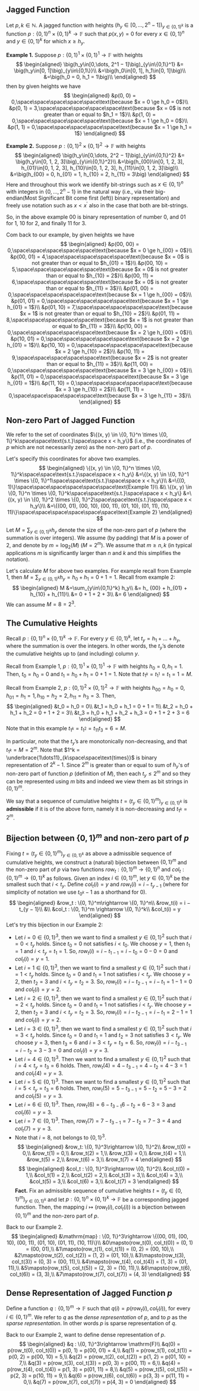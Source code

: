 ## Jagged Function
Let $p, k\in\mathbb{N}$. A jagged function with heights $\big(h_y\in[0,\dots, 2^n − 1]\big)_{y\in\{0,1\}^k}$ is a function $p : \{0, 1\}^n\times\{0, 1\}^k\rightarrow\mathbb{F}$ such that $p(x, y) = 0$ for every $x \in \{0, 1\}^n$ and $y \in \{0, 1\}^k$ for
which $x \ge h_y$.

**Example 1.** Suppose $p : \{0, 1\}^1\times\{0, 1\}^1\rightarrow\mathbb{F}$ with heights
$$
\begin{aligned}
\big(h_y\in[0,\dots, 2^1 − 1]\big)_{y\in\{0,1\}^1} &= \big(h_y\in[0, 1]\big)_{y\in\{0,1\}}\\
&=\big(h_0\in[0, 1], h_1\in[0, 1]\big)\\
&=\big(h_0 = 0, h_1 = 1\big)\\
\end{aligned}
$$
then by given heights we have
$$
\begin{aligned}
    &p(0, 0) = 0,\space\space\space\space\space\text{because $x = 0 \ge h_0 = 0$}\\
    &p(0, 1) = 3,\space\space\space\space\space\text{because $x = 0$ is not greater than or equal to $h_1 = 1$}\\
    &p(1, 0) = 0,\space\space\space\space\space\text{because $x = 1 \ge h_0 = 0$}\\
    &p(1, 1) = 0,\space\space\space\space\space\text{because $x = 1 \ge h_1 = 1$}
\end{aligned}
$$

**Example 2.** Suppose $p : \{0, 1\}^2\times\{0, 1\}^2\rightarrow\mathbb{F}$ with heights
$$
\begin{aligned}
\big(h_y\in[0,\dots, 2^2 − 1]\big)_{y\in\{0,1\}^2} &= \big(h_y\in[0, 1, 2, 3]\big)_{y\in\{0,1\}^2}\\
&=\big(h_{00}\in[0, 1, 2, 3], h_{01}\in[0, 1, 2, 3], h_{10}\in[0, 1, 2, 3], h_{11}\in[0, 1, 2, 3]\big)\\
&=\big(h_{00} = 0, h_{01} = 1, h_{10} = 2, h_{11} = 3\big)
\end{aligned}
$$
Here and throughout this work we identify bit-strings such as $x \in \{0, 1\}^n$ with integers in $\{0,\dots, 2^n − 1\}$ in the natural way (i.e., via their big-endian(Most Significant Bit come first (left)) binary representation) and freely use
notation such as $x < x^{\prime}$ also in the case that both are bit-strings.

So, in the above example $00$ is binary representation of number $0$, and $01$ for $1$, $10$ for $2$, and finally $11$ for $3$.

Com back to our example, by given heights we have
$$
\begin{aligned}
    &p(00, 00) = 0,\space\space\space\space\space\text{because $x = 0 \ge h_{00} = 0$}\\
    &p(00, 01) = 4,\space\space\space\space\space\text{because $x = 0$ is not greater than or equal to $h_{01} = 1$}\\
    &p(00, 10) = 5,\space\space\space\space\space\text{because $x = 0$ is not greater than or equal to $h_{10} = 2$}\\
    &p(00, 11) = 6,\space\space\space\space\space\text{because $x = 0$ is not greater than or equal to $h_{11} = 3$}\\
    &p(01, 00) = 0,\space\space\space\space\space\text{because $x = 1 \ge h_{00} = 0$}\\
    &p(01, 01) = 0,\space\space\space\space\space\text{because $x = 1 \ge h_{01} = 1$}\\
    &p(01, 10) = 7,\space\space\space\space\space\text{because $x = 1$ is not greater than or equal to $h_{10} = 2$}\\
    &p(01, 11) = 8,\space\space\space\space\space\text{because $x = 1$ is not greater than or equal to $h_{11} = 3$}\\
    &p(10, 00) = 0,\space\space\space\space\space\text{because $x = 2 \ge h_{00} = 0$}\\
    &p(10, 01) = 0,\space\space\space\space\space\text{because $x = 2 \ge h_{01} = 1$}\\
    &p(10, 10) = 0,\space\space\space\space\space\text{because $x = 2 \ge h_{10} = 2$}\\
    &p(10, 11) = 9,\space\space\space\space\space\text{because $x = 2$ is not greater than or equal to $h_{11} = 3$}\\
    &p(11, 00) = 0,\space\space\space\space\space\text{because $x = 3 \ge h_{00} = 0$}\\
    &p(11, 01) = 0,\space\space\space\space\space\text{because $x = 3 \ge h_{01} = 1$}\\
    &p(11, 10) = 0,\space\space\space\space\space\text{because $x = 3 \ge h_{10} = 2$}\\
    &p(11, 11) = 0,\space\space\space\space\space\text{because $x = 3 \ge h_{11} = 3$}\\
\end{aligned}
$$

## Non-zero Part of Jagged Function
We refer to the set of coordinates $\{(x, y) \in \{0, 1\}^n \times \{0, 1\}^k\space\space\text{s.t.}\space\space x < h_y\}$ (i.e., the coordinates of $p$ which are not necessarily zero) as the non-zero part of $p$.

Let's specify this coordinates for above two examples.
$$
\begin{aligned}
    \{(x, y) \in \{0, 1\}^n \times \{0, 1\}^k\space\space\text{s.t.}\space\space x < h_y\} &=\{(x, y) \in \{0, 1\}^1 \times \{0, 1\}^1\space\space\text{s.t.}\space\space x < h_y\}\\
    &=\{(0, 1)\}\space\space\space\space\space\space\text{Example 1}\\
    &\\
    \{(x, y) \in \{0, 1\}^n \times \{0, 1\}^k\space\space\text{s.t.}\space\space x < h_y\} &=\{(x, y) \in \{0, 1\}^2 \times \{0, 1\}^2\space\space\text{s.t.}\space\space x < h_y\}\\
    &=\{(00, 01), (00, 10), (00, 11), (01, 10), (01, 11), (10, 11)\}\space\space\space\space\space\space\text{Example 2}
\end{aligned}
$$

Let $M =\sum_{y\in\{0,1\}^k} h_y$ denote the size of the non-zero part of $p$ (where the summation is over integers). We assume (by padding) that $M$ is a power of 2, and denote by $m = \log_2(M)$ ($M = 2^m$). We assume that $m\ge n, k$ (in typical applications $m$ is significantly larger than $n$ and $k$ and this simplifies the notation).

Let's calculate $M$ for above two examples. For example recall from Example 1, then $M =\sum_{y\in\{0,1\}^k} h_y = h_0 + h_1 = 0 + 1 = 1$. Recall from example 2:
$$
\begin{aligned}
    M &=\sum_{y\in\{0,1\}^k} h_y\\
      &= h_ {00} + h_{01} + h_{10} + h_{11}\\
      &= 0 + 1 + 2 + 3\\
      &= 6
\end{aligned}
$$
We can assume $M = 8 = 2^3$.

## The Cumulative Heights
Recall $p : \{0, 1\}^n\times\{0, 1\}^k\rightarrow\mathbb{F}$. For every $y \in \{0, 1\}^k$, let $t_y = h_1 + \dots + h_y$, where the summation is over the integers. In other words, the $t_y$’s denote the cumulative heights
up to (and including) column $y$.

Recall from Example 1, $p : \{0, 1\}^1\times\{0, 1\}^1\rightarrow\mathbb{F}$ with heights $h_0 = 0, h_1 =1$. Then, $t_0 = h_0 = 0$ and $t_1 = h_0 + h_1 = 0 + 1 = 1$. Note that $t_{1^k} = t_{1^1} = t_1 = 1 = M$.

Recall from Example 2, $p : \{0, 1\}^2\times\{0, 1\}^2\rightarrow\mathbb{F}$ with heights $h_{00} = h_0 = 0, h_{01} = h_1 = 1, h_{10} = h_2 = 2, h_{11} = h_3 = 3$. Then, 
$$
\begin{aligned}
&t_0 = h_0 = 0\\
&t_1 = h_0 + h_1 = 0 + 1 = 1\\
&t_2 = h_0 + h_1 + h_2 = 0 + 1 + 2 = 3\\
&t_3 = h_0 + h_1 + h_2 + h_3 = 0 + 1 + 2 + 3 = 6   
\end{aligned}
$$
Note that in this example $t_{1^k} = t_{1^2} = t_{11} t_3 = 6 = M$.

In particular, note that the $t_y$’s are monotonically non-decreasing, and that $t_{1^k} = M = 2^m$. Note that $1^k = \underbrace{1\dots11}_{k\space\space\text{times}}$ is binary representation of $2^k - 1$. Since $2^m$ is greater than or equal to sum of $h_y$'s of non-zero part of function $p$ (definition of $M$), then each $t_y \le 2^m$ and so they can be represented using $m$ bits and indeed we view them as bit strings in $\{0, 1\}^m$.

We say that a sequence of cumulative heights $t = \big(t_y \in \{0, 1\}^m\big)_{y\in\{0,1\}^k}$ is **admissible** if it is of the above form, namely it is non-decreasing and $t_{1^k} = 2^m$.

## Bijection between $\{0, 1\}^m$ and non-zero part of $p$
Fixing $t = \big(t_y \in \{0, 1\}^m\big)_{y\in\{0,1\}^k}$ as above a admissible sequence of cumulative heights, we construct a (natural) bijection between $\{0, 1\}^m$ and the non-zero part of $p$ via two functions $row_t : \{0, 1\}^m\rightarrow \{0, 1\}^n$ and $col_t : \{0, 1\}^m \rightarrow \{0, 1\}^k$ as follows. Given an index $i \in \{0, 1\}^m$, let $y \in \{0, 1\}^k$ be the smallest such that $i < t_y$. Define $col_t(i) = y$ and $row_t(i) = i − t_{y − 1}$ (where for simplicity of notation we use $t_{0^k}−1$ as a shorthand for 0).
$$
\begin{aligned}
    &row_t : \{0, 1\}^m\rightarrow \{0, 1\}^n\\
    &row_t(i) = i − t_{y − 1}\\
    &\\
    &col_t : \{0, 1\}^m \rightarrow \{0, 1\}^k\\
    &col_t(i) = y
\end{aligned}
$$
Let's try this bijection in our Example 2:
- Let $i=0\in\{0,1\}^3$, then we want to find a smallest $y\in\{0,1\}^2$ such that $i = 0 < t_y$ holds. Since $t_0 = 0$ not satisfies $i < t_0$. We choose $y = 1$, then $t_1 = 1$ and $i < t_y = t_1 = 1$. So, $row_t(i) = i − t_{1 − 1} = i - t_0 = 0 - 0 = 0$ and $col_t(i) = y = 1$.
- Let $i=1\in\{0,1\}^3$, then we want to find a smallest $y\in\{0,1\}^2$ such that $i = 1 < t_y$ holds. Since $t_0 = 0$ and $t_1 = 1$ not satisfies $i < t_y$. We choose $y = 2$, then $t_2 = 3$ and $i < t_y = t_2 = 3$. So, $row_t(i) = i − t_{2 − 1} = i- t_1 = 1 - 1 = 0$ and $col_t(i) = y = 2$.
- Let $i=2\in\{0,1\}^3$, then we want to find a smallest $y\in\{0,1\}^2$ such that $i = 2 < t_y$ holds. Since $t_0 = 0$ and $t_1 = 1$ not satisfies $i < t_y$. We choose $y = 2$, then $t_2 = 3$ and $i < t_y = t_2 = 3$. So, $row_t(i) = i − t_{2 − 1} = i-t_1 = 2 - 1 = 1$ and $col_t(i) = y = 2$.
- Let $i=3\in\{0,1\}^3$, then we want to find a smallest $y\in\{0,1\}^2$ such that $i = 3 < t_y$ holds. Since $t_0 = 0$ and $t_1 = 1$ and $t_2 = 3$ not satisfies $3 < t_y$. We choose $y = 3$, then $t_3 = 6$ and $i = 3 < t_y = t_3 = 6$. So, $row_t(i) = i − t_{3 − 1} = i - t_2 = 3 - 3 = 0$ and $col_t(i) = y = 3$.
- Let $i=4\in\{0,1\}^3$. Then we want to find a smallest $y\in\{0,1\}^2$ such that $i = 4 < t_y = t_3 = 6$ holds. Then, $row_t(4) = 4 − t_{3 − 1} = 4 - t_2 = 4 - 3 = 1$ and $col_t(4) = y = 3$.
- Let $i=5\in\{0,1\}^3$. Then we want to find a smallest $y\in\{0,1\}^2$ such that $i = 5 < t_y = t_3 = 6$ holds. Then, $row_t(5) = 5 − t_{3 − 1} = 5 - t_2 = 5 - 3 = 2$ and $col_t(5) = y = 3$.
- Let $i=6\in\{0,1\}^3$. Then, $row_t(6) = 6 − t_{3 − 1} 6 - t_2 = 6 - 3 = 3$ and $col_t(6) = y = 3$.
- Let $i=7\in\{0,1\}^3$. Then, $row_t(7) = 7 − t_{3 − 1} = 7 - t_2 = 7 - 3 = 4$ and $col_t(7) = y = 3$.
- Note that $i = 8$, not belongs to $\{0,1\}^3$.
$$
\begin{aligned}
    &row_t: \{0, 1\}^3\rightarrow \{0, 1\}^2\\
    &row_t(0) = 0,\\ 
    &row_t(1) = 0,\\ 
    &row_t(2) = 1,\\
    &row_t(3) = 0,\\
    &row_t(4) = 1,\\
    &row_t(5) = 2,\\
    &row_t(6) = 3,\\
    &row_t(7) = 4
\end{aligned}
$$
$$
\begin{aligned}
    &col_t : \{0, 1\}^3\rightarrow \{0, 1\}^2\\
    &col_t(0) = 1,\\ 
    &col_t(1) = 2,\\ 
    &col_t(2) = 2,\\
    &col_t(3) = 3,\\
    &col_t(4) = 3,\\
    &col_t(5) = 3,\\
    &col_t(6) = 3,\\
    &col_t(7) = 3
\end{aligned}
$$
**Fact.** Fix an admissible sequence of cumulative heights $t = \big(t_y \in \{0, 1\}^m\big)_{y\in\{0,1\}^k}$ and let $p : \{0, 1\}^n\times\{0, 1\}^k\rightarrow\mathbb{F}$ be a corresponding jagged function. Then, the mapping $i \mapsto (row_t(i), col_t(i))$ is a bijection between $\{0, 1\}^m$ and the non-zero part of $p$.

Back to our Example 2.
$$
\begin{aligned}
    &\mathrm{map} : \{0, 1\}^3\rightarrow \{(00, 01), (00, 10), (00, 11), (01, 10), (01, 11), (10, 11)\}\\
    &0\mapsto(row_t(0), col_t(0)) = (0, 1) = (00, 01),\\ 
    &1\mapsto(row_t(1), col_t(1)) = (0, 2) = (00, 10),\\ 
    &2\mapsto(row_t(2), col_t(2)) = (1, 2) = (01, 10),\\
    &3\mapsto(row_t(3), col_t(3)) = (0, 3) = (00, 11),\\
    &4\mapsto(row_t(4), col_t(4)) = (1, 3) = (01, 11),\\
    &5\mapsto(row_t(5), col_t(5)) = (2, 3) = (10, 11),\\
    &6\mapsto(row_t(6), col_t(6)) = (3, 3),\\
    &7\mapsto(row_t(7), col_t(7)) = (4, 3)
\end{aligned}
$$

## Dense Representation of Jagged Function $p$
Define a function $q : \{0, 1\}^m \rightarrow\mathbb{F}$ such that $q(i) = p(row_t(i), col_t(i))$, for every $i \in \{0, 1\}^m$. We refer to $q$ as the *dense representation* of $p$, and to $p$ as the *sparse representation*. In other words $p$ is sparse representation of $q$.

Back to our Example 2, want to define dense representation of $p$.
$$
\begin{aligned}
    &q : \{0, 1\}^3\rightarrow \mathrm{F}\\
    &q(0) = p(row_t(0), col_t(0)) = p(0, 1) = p(00, 01) = 4,\\ 
    &q(1) = p(row_t(1), col_t(1)) = p(0, 2) = p(00, 10) = 5,\\ 
    &q(2) = p(row_t(2), col_t(2)) = p(1, 2) = p(01, 10) = 7,\\
    &q(3) = p(row_t(3), col_t(3)) = p(0, 3) = p(00, 11) = 6,\\
    &q(4) = p(row_t(4), col_t(4)) = p(1, 3) = p(01, 11) = 8,\\
    &q(5) = p(row_t(5), col_t(5)) = p(2, 3) = p(10, 11) = 9,\\
    &q(6) = p(row_t(6), col_t(6)) = p(3, 3) = p(11, 11) = 0,\\
    &q(7) = p(row_t(7), col_t(7)) = p(4, 3) = 0
\end{aligned}
$$